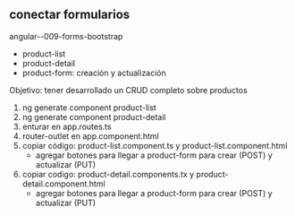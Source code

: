 ## conectar formularios

angular--009-forms-bootstrap

* product-list
* product-detail
* product-form: creación y actualización

Objetivo: tener desarrollado un CRUD completo sobre productos
1. ng generate component product-list
2. ng generate component product-detail
3. enturar en app.routes.ts
4. router-outlet en app.component.html
5. copiar código: product-list.component.ts y product-list.component.html
    * agregar botones para llegar a product-form para crear (POST) y actualizar (PUT)
6. copiar codigo: product-detail.components.tx y product-detail.component.html
    * agregar botones para llegar a product-form para crear (POST) y actualizar (PUT)
